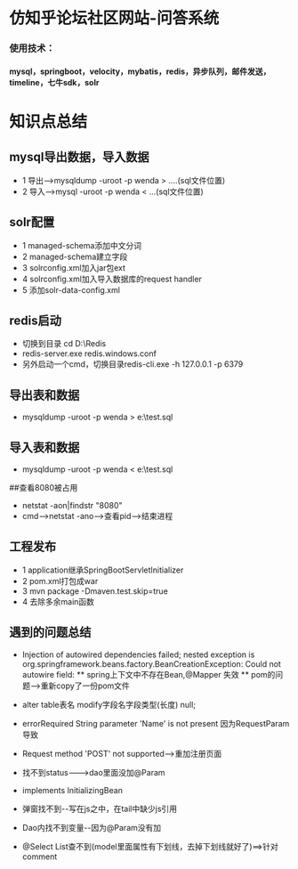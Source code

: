 # 仿知乎论坛社区网站-问答系统
### 使用技术：
#### mysql，springboot，velocity，mybatis，redis，异步队列，邮件发送，timeline，七牛sdk，solr 

# 知识点总结
## mysql导出数据，导入数据
* 1 导出-->mysqldump -uroot -p wenda > ....(sql文件位置)
* 2 导入-->mysql -uroot -p wenda < ...(sql文件位置)

## solr配置
* 1 managed-schema添加中文分词
* 2 managed-schema建立字段
* 3 solrconfig.xml加入jar包ext
* 4 solrconfig.xml加入导入数据库的request handler
* 5 添加solr-data-config.xml

## redis启动
* 切换到目录 cd D:\Redis
* redis-server.exe redis.windows.conf
* 另外启动一个cmd，切换目录redis-cli.exe -h 127.0.0.1 -p 6379

## 导出表和数据
* mysqldump -uroot -p wenda > e:\test.sql
## 导入表和数据
* mysqldump -uroot -p wenda < e:\test.sql

##查看8080被占用
* netstat  -aon|findstr "8080"
* cmd-->netstat -ano-->查看pid-->结束进程

## 工程发布
* 1 application继承SpringBootServletInitializer
* 2 pom.xml打包成war
* 3 mvn package -Dmaven.test.skip=true
* 4 去除多余main函数

## 遇到的问题总结

* Injection of autowired dependencies failed; nested exception is org.springframework.beans.factory.BeanCreationException:   Could  not autowire field:
** spring上下文中不存在Bean,@Mapper 失效
** pom的问题-->重新copy了一份pom文件

* alter table表名 modify字段名字段类型(长度) null;

* errorRequired String parameter 'Name' is not present  因为RequestParam导致
* Request method 'POST' not supported-->重加注册页面
* 找不到status--->dao里面没加@Param

* implements InitializingBean
* 弹窗找不到--写在js之中，在tail中缺少js引用
* Dao内找不到变量--因为@Param没有加
* @Select List<xx>查不到(model里面属性有下划线，去掉下划线就好了)==>针对comment

